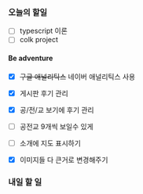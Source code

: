 ### 오늘의 할일

- [ ] typescript 이론
- [ ] colk project

#### Be adventure

- [x] ~~구글 애널리틱스~~ 네이버 애널리틱스 사용

- [x] 게시판 후기 관리
- [x] 공/전/교 보기에 후기 관리

- [ ] 공전교 9개씩 보일수 있게
- [ ] 소개에 지도 표시하기
- [x] 이미지들 다 큰거로 변경해주기

### 내일 할 일

